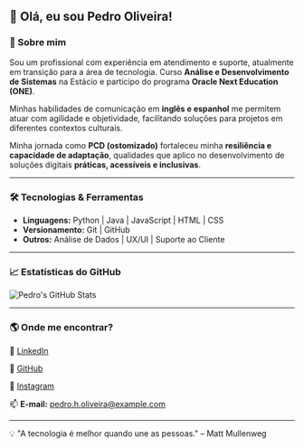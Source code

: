 ## 👋 Olá, eu sou Pedro Oliveira!

### 🚀 Sobre mim
Sou um profissional com experiência em atendimento e suporte, atualmente em transição para a área de tecnologia. Curso **Análise e Desenvolvimento de Sistemas** na Estácio e participo do programa **Oracle Next Education (ONE)**.

Minhas habilidades de comunicação em **inglês e espanhol** me permitem atuar com agilidade e objetividade, facilitando soluções para projetos em diferentes contextos culturais.

Minha jornada como **PCD (ostomizado)** fortaleceu minha **resiliência e capacidade de adaptação**, qualidades que aplico no desenvolvimento de soluções digitais **práticas, acessíveis e inclusivas**.

---

### 🛠️ Tecnologias & Ferramentas

- **Linguagens:** Python | Java | JavaScript | HTML | CSS
- **Versionamento:** Git | GitHub
- **Outros:** Análise de Dados | UX/UI | Suporte ao Cliente

---

### 📈 Estatísticas do GitHub
![Pedro's GitHub Stats](https://github-readme-stats.vercel.app/api?username=PedroHAOliveira&show_icons=true&theme=dark)

---

### 🌎 Onde me encontrar?

🔗 [LinkedIn](https://www.linkedin.com/in/pedroh-oliveira/)

🔗 [GitHub](https://github.com/PedroHAOliveira)

🔗 [Instagram](https://www.instagram.com/pedroh_aoliveira/)

📫 **E-mail:** pedro.h.oliveira@example.com

---

💡 "A tecnologia é melhor quando une as pessoas." – Matt Mullenweg
